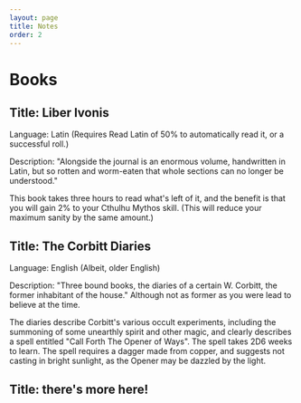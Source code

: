 ```yaml
---
layout: page
title: Notes
order: 2
---
```


# Books

## Title: Liber Ivonis

Language: Latin (Requires Read Latin of 50% to automatically read it, or a successful roll.)

Description: "Alongside the journal is an enormous volume, handwritten in Latin, but so rotten and worm-eaten that whole sections can no longer be understood."  

This book takes three hours to read what's left of it, and the benefit is that you will gain 2% to your Cthulhu Mythos skill.  (This will reduce your maximum sanity by the same amount.)

## Title: The Corbitt Diaries

Language: English (Albeit, older English)

Description: "Three bound books, the diaries of a certain W. Corbitt, the former inhabitant of the house."  Although not as former as you were lead to believe at the time.

The diaries describe Corbitt's various occult experiments, including the summoning of some unearthly spirit and other magic, and clearly describes a spell entitled "Call Forth The Opener of Ways".  The spell takes 2D6 weeks to learn.  The spell requires a dagger made from copper, and suggests not casting in bright sunlight, as the Opener may be dazzled by the light.

## Title: there's more here!

